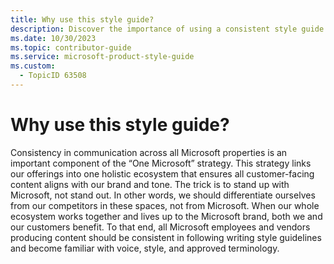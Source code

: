 ```yaml
---
title: Why use this style guide?
description: Discover the importance of using a consistent style guide to align with Microsoft's "One Microsoft" strategy. Learn how unified communication enhances brand identity and benefits both Microsoft and its customers.
ms.date: 10/30/2023
ms.topic: contributor-guide
ms.service: microsoft-product-style-guide
ms.custom:
  - TopicID 63508
---
```



# Why use this style guide?

Consistency in communication across all Microsoft properties is an important component of the “One Microsoft” strategy. This strategy links our offerings into one holistic ecosystem that ensures all customer-facing content aligns with our brand and tone. The trick is to stand up with Microsoft, not stand out. In other words, we should differentiate ourselves from our competitors in these spaces, not from Microsoft. When our whole ecosystem works together and lives up to the Microsoft brand, both we and our customers benefit. To that end, all Microsoft employees and vendors producing content should be consistent in following writing style guidelines and become familiar with voice, style, and approved terminology.